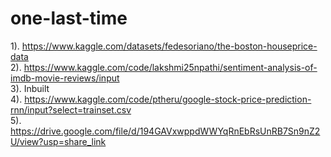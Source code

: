 # one-last-time
1). https://www.kaggle.com/datasets/fedesoriano/the-boston-houseprice-data<br/>
2). https://www.kaggle.com/code/lakshmi25npathi/sentiment-analysis-of-imdb-movie-reviews/input</br>
3). Inbuilt<br/>
4). https://www.kaggle.com/code/ptheru/google-stock-price-prediction-rnn/input?select=trainset.csv<br/>
5). https://drive.google.com/file/d/194GAVxwppdWWYqRnEbRsUnRB7Sn9nZ2U/view?usp=share_link<br/>
